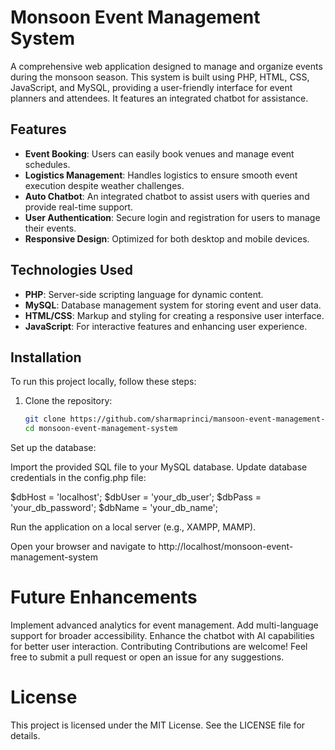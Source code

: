 # Monsoon Event Management System

A comprehensive web application designed to manage and organize events during the monsoon season. This system is built using PHP, HTML, CSS, JavaScript, and MySQL, providing a user-friendly interface for event planners and attendees. It features an integrated chatbot for assistance.

## Features

- **Event Booking**: Users can easily book venues and manage event schedules.
- **Logistics Management**: Handles logistics to ensure smooth event execution despite weather challenges.
- **Auto Chatbot**: An integrated chatbot to assist users with queries and provide real-time support.
- **User Authentication**: Secure login and registration for users to manage their events.
- **Responsive Design**: Optimized for both desktop and mobile devices.

## Technologies Used

- **PHP**: Server-side scripting language for dynamic content.
- **MySQL**: Database management system for storing event and user data.
- **HTML/CSS**: Markup and styling for creating a responsive user interface.
- **JavaScript**: For interactive features and enhancing user experience.

## Installation

To run this project locally, follow these steps:

1. Clone the repository:

   ```bash
   git clone https://github.com/sharmaprinci/mansoon-event-management-system.git
   cd monsoon-event-management-system

Set up the database:

Import the provided SQL file to your MySQL database.
Update database credentials in the config.php file:

$dbHost = 'localhost';
$dbUser = 'your_db_user';
$dbPass = 'your_db_password';
$dbName = 'your_db_name';

Run the application on a local server (e.g., XAMPP, MAMP).

Open your browser and navigate to http://localhost/monsoon-event-management-system

# Future Enhancements
Implement advanced analytics for event management.
Add multi-language support for broader accessibility.
Enhance the chatbot with AI capabilities for better user interaction.
Contributing
Contributions are welcome! Feel free to submit a pull request or open an issue for any suggestions.

# License
This project is licensed under the MIT License. See the LICENSE file for details.
